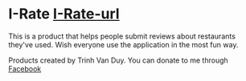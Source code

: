 # I-Rate [I-Rate-url]
This is a product that helps people submit reviews about restaurants they've used.
Wish everyone use the application in the most fun way.

Products created by Trinh Van Duy.
You can donate to me through [Facebook]

[I-Rate-url]: https://github.com/Duytv081298/I-Rate
[Facebook]: https://www.facebook.com/Duytv98/
